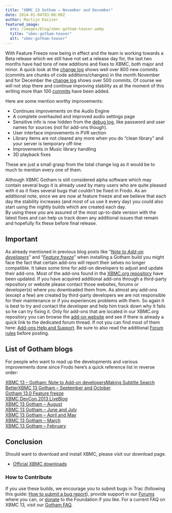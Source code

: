 ```yaml
---
title: "XBMC 13 Gotham – November and December"
date: 2014-01-04T03:00:00Z
author: Martijn Kaijser
featured_image:
  src: /images/blog/xbmc-gotham-teaser.webp
  title: "xbmc-gotham-teaser"
  alt: "xbmc-gotham-teaser"
---
```


With Feature Freeze now being in effect and the team is working towards a Beta release which we still have not set a release day for, the last two months have had tons of new additions and fixes to XBMC, both major and minor. A quick look at the [change log](https://github.com/xbmc/xbmc/compare/Gotham_alpha9...Gotham_alpha10 "Alpha 10 Changelog") shows well over 800 new commits (commits are chunks of code additions/changes) in the month November and for December the [change log](https://github.com/xbmc/xbmc/compare/Gotham_alpha10...Gotham_alpha11 "Alpha 11 Changelog") shows over 500 commits. Of course we will not stop there and continue improving stability as at the moment of this writing more than 100 [commits](https://github.com/xbmc/xbmc/compare/Gotham_alpha11...master) have been added.

Here are some mention worthy improvements:

- Continues improvements on the Audio Engine
- A complete overhauled and improved audio settings page
- Sensitive info is now hidden from the [debug log](https://kodi.wiki/view/Log_file), like password and user names for sources (not for add-ons though).
- User interface improvements in PVR section
- Library items are not cleared any more when you do “clean library” and your server is temporary off-line
- Improvements in Music library handling
- 3D playback fixes

These are just a small grasp from the total change log as it would be to much to mention every one of them.

Although XBMC Gotham is still considered alpha software which may contain several bugs it is already used by many users who are quite pleased with it as it fixes several bugs that couldn’t be fixed in Frodo. As an additional note, since we are now at feature freeze and we believe that each day the stability increases (and most of us use it every day) you could also start using the nightly builds which are created each day.  
 By using these you are assured of the most up-to-date version with the latest fixes and can help us track down any additional issues that remain and hopefully fix these before final release.

## Important

As already mentioned in previous blog posts like “_[Note to Add-on developers](https://kodi.wiki/xbmc-13-gotham-note-to-add-on-developers/)_” and “[_Feature freeze_](https://kodi.wiki/gotham-13-0-feature-freeze/)” when installing a Gotham build you might face the fact that certain add-ons will report their selves no longer compatible. It takes some time for add-on developers to adjust and update their add-ons. Most of the add-ons found in the [XBMC.org repository](https://kodi.wiki/view/Add-on_manager) have been updated. If you have acquired additional add-ons through a third-party repository or website please contact those websites, forums or developer(s) where you downloaded them from. As almost any add-ons (except a few) are created by third-party developers we are not responsible for their maintenance or if you experiences problems with them. So again it is best to try and contact the developer and help him track down why it fails so he can try fixing it. Only for add-ons that are located in our XBMC.org repository you can browse the [add-on website](http://addons.xbmc.org/) and see if there is already a quick link to the dedicated forum thread. If not you can find most of them here: [Add-ons Help and Support](https://forum.kodi.tv/forumdisplay.php?fid=27). Be sure to also read the additional [Forum rules](https://forum.kodi.tv/forumdisplay.php?fid=199) before posting.

## List of Gotham blogs

For people who want to read up the developments and various improvements done since Frodo here’s a quick reference list in reverse order:

[XBMC 13 – Gotham: Note to Add-on developers](/article/xbmc-13-gotham-note-add-developers "“XBMC 13 – Gotham: Note to Add-on developers”")[Making Subtitle Search Better](/article/making-subtitle-search-better "“Making Subtitle Search Better”")[XBMC 13 Gotham – September and October](/article/xbmc-13-gotham--september-and-october "“XBMC 13 Gotham – September and October”")  
[Gotham 13.0 Feature freeze](/article/gotham-130-feature-freeze)  
[XBMC DevCon 2013 LiveBlog](/article/xbmc-devcon-2013-liveblog "“XBMC DevCon 2013 LiveBlog”")  
[XBMC 13 Gotham – August](/article/xbmc-13-gotham-august-cycle "“XBMC 13 – Gotham – August Cycle”")  
[XBMC 13 Gotham – June and July](/article/xbmc-13-gotham-june-and-july-cycles "“XBMC 13 -Gotham – June and July Cycles”")  
[XBMC 13 Gotham – April and May](/article/xbmc-13-gotham-april-and-may-cycles " “XBMC 13 – Gotham – April and May cycles”")  
[XBMC 13 Gotham – March](/article/xbmc-13-gotham-march-cycle "“XBMC 13 – Gotham – March Cycle”")  
[XBMC 13 Gotham – February](/article/xbmc-13-gotham-february-cycle "“XBMC 13 – Gotham – February Cycle”")

## Conclusion

Should want to download and install XBMC, please visit our download page.

- [Official XBMC downloads](https://kodi.wiki/download/)

### How to Contribute

If you use these builds, we encourage you to submit bugs in Trac (following this guide: [How to submit a bug report](https://kodi.wiki/view/HOW-TO:Submit_a_bug_report)), provide support in our [Forums](https://forum.kodi.tv/ "XBMC Forums") where you can, or [donate](https://kodi.wiki/contribute/donate/ "XBMC Foundation Donations") to the Foundation if you like. For a current FAQ on XBMC 13, visit our [Gotham FAQ](<https://kodi.wiki/view/XBMC_v13_(Gotham)_FAQ> "XBMC 13 FAQ").
